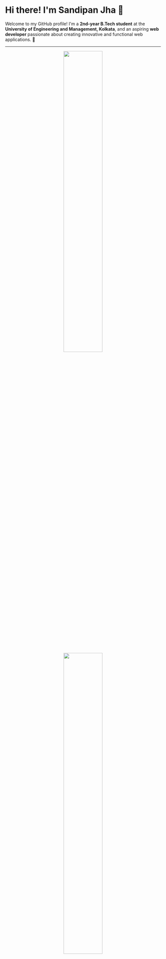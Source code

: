 # Hi there! I'm Sandipan Jha 👋

Welcome to my GitHub profile! I'm a **2nd-year B.Tech student** at the **University of Engineering and Management, Kolkata**, and an aspiring **web developer** passionate about creating innovative and functional web applications. 🚀

---

<!-- Stats -->
<div align="center">
  <img src="https://github-readme-stats.vercel.app/api?username=Sandipan3&theme=aura&hide_border=true&include_all_commits=true&count_private=true" width="50%" /> </br>
  <img src="https://github-readme-stats.vercel.app/api/top-langs/?username=Sandipan3&theme=aura&hide_border=true&include_all_commits=true&count_private=true&layout=compact" width="50%" /> </br>

  
  <!-- Alternative Language Stats -->
  <img src="https://github-profile-summary-cards.vercel.app/api/cards/repos-per-language?username=Sandipan3&theme=aura_dark" width="50%" />  
  <img src="https://github-profile-summary-cards.vercel.app/api/cards/most-commit-language?username=Sandipan3&theme=aura_dark" width="50%" />  
</div>


---

<!-- Tech Stack -->
<div align="center">

## 💻 Tech Stack ⚡
![HTML5](https://img.shields.io/badge/html5-%23E34F26.svg?style=for-the-badge&logo=html5&logoColor=white) 
![CSS3](https://img.shields.io/badge/css3-%231572B6.svg?style=for-the-badge&logo=css3&logoColor=white) 
![JavaScript](https://img.shields.io/badge/javascript-%23323330.svg?style=for-the-badge&logo=javascript&logoColor=%23F7DF1E) 
![React](https://img.shields.io/badge/react-%2320232a.svg?style=for-the-badge&logo=react&logoColor=%2361DAFB) 
![TailwindCSS](https://img.shields.io/badge/tailwindcss-%2338B2AC.svg?style=for-the-badge&logo=tailwind-css&logoColor=white) 
![Git](https://img.shields.io/badge/git-%23F05033.svg?style=for-the-badge&logo=git&logoColor=white) 
![GitHub](https://img.shields.io/badge/github-%23121011.svg?style=for-the-badge&logo=github&logoColor=white)

</div>

---

<!-- Socials -->
<div align="center">

## 🌐 Connect with Me 🍬
[![YouTube](https://img.shields.io/badge/YouTube-%23FF0000.svg?style=for-the-badge&logo=YouTube&logoColor=white)](https://www.youtube.com/@sandipanjha3) 
[![LinkedIn](https://img.shields.io/badge/LinkedIn-%230077B5.svg?style=for-the-badge&logo=linkedin&logoColor=white)](https://www.linkedin.com/in/sandipan-jha-2a8449236/)  
📧 Email: [sandipanjha3@gmail.com](mailto:sandipanjha3@gmail.com)

</div>

---

<!-- Snake -->
<div align="center">
  ![snake gif](https://github.com/Sandipan-Jha/Sandipan-Jha/blob/output/github-snake-dark.svg)
</div>

---

<!-- Counter -->
<div align="center">
  [![](https://visitcount.itsvg.in/api?id=Sandipan-Jha&icon=10&color=6)](https://visitcount.itsvg.in)
</div>

